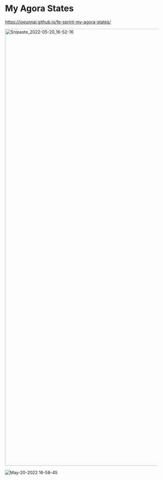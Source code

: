 # My Agora States

https://joeunnal.github.io/fe-sprint-my-agora-states/

<img width="1439" alt="Snipaste_2022-05-20_16-52-16" src="https://user-images.githubusercontent.com/90553688/169700380-75125cbd-6f2e-433b-8389-06b7f6ca9bf3.png">

![May-20-2022 16-58-45](https://user-images.githubusercontent.com/90553688/169700427-8a000263-eb1a-4f0f-b65d-210ff778aa8a.gif)
